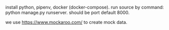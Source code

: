 install python, pipenv, docker (docker-compose).
run source by command: python manage.py runserver. should be port default 8000.

we use https://www.mockaroo.com/ to create mock data.